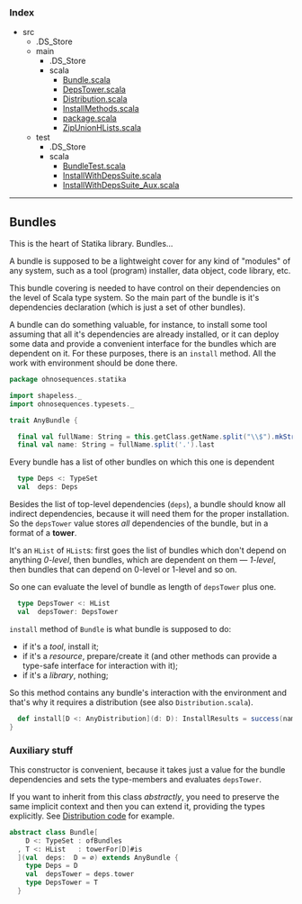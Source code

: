 ### Index

+ src
  + .DS_Store
  + main
    + .DS_Store
    + scala
      + [Bundle.scala](Bundle.md)
      + [DepsTower.scala](DepsTower.md)
      + [Distribution.scala](Distribution.md)
      + [InstallMethods.scala](InstallMethods.md)
      + [package.scala](package.md)
      + [ZipUnionHLists.scala](ZipUnionHLists.md)
  + test
    + .DS_Store
    + scala
      + [BundleTest.scala](../../test/scala/BundleTest.md)
      + [InstallWithDepsSuite.scala](../../test/scala/InstallWithDepsSuite.md)
      + [InstallWithDepsSuite_Aux.scala](../../test/scala/InstallWithDepsSuite_Aux.md)

------

## Bundles

This is the heart of Statika library. Bundles... 

A bundle is supposed to be a lightweight cover for any kind of "modules" of any system, such as a tool (program) installer, data object, code library, etc.

This bundle covering is needed to have control on their dependencies on the level of Scala type 
system. So the main part of the bundle is it's dependencies declaration (which is just a set of
other bundles).

A bundle can do something valuable, for instance, to install some tool assuming that all it's
dependencies are already installed, or it can deploy some data and provide a convenient interface
for the bundles which are dependent on it. For these purposes, there is an `install` method. All 
the work with environment should be done there.


```scala
package ohnosequences.statika

import shapeless._
import ohnosequences.typesets._

trait AnyBundle {

  final val fullName: String = this.getClass.getName.split("\\$").mkString(".")
  final val name: String = fullName.split('.').last
```

Every bundle has a list of other bundles on which this one is dependent

```scala
  type Deps <: TypeSet
  val  deps: Deps
```

Besides the list of top-level dependencies (`deps`), a bundle should know all indirect
dependencies, because it will need them for the proper installation. So the `depsTower` value
stores _all_ dependencies of the bundle, but in a format of a **tower**.

It's an `HList` of `HList`s: first goes the list of bundles which don't depend  on anything
_0-level_, then bundles, which are dependent on them — _1-level_,  then bundles that can
depend on 0-level or 1-level and so on.

So one can evaluate the level of bundle as length of `depsTower` plus one.

```scala
  type DepsTower <: HList
  val  depsTower: DepsTower
```

`install` method of `Bundle` is what bundle is supposed to do:
- if it's a _tool_, install it;
- if it's a _resource_, prepare/create it (and other methods can provide 
  a type-safe interface for interaction with it);
- if it's a _library_, nothing;

So this method contains any bundle's interaction with the environment and that's why it
requires a distribution (see also `Distribution.scala`).

```scala
  def install[D <: AnyDistribution](d: D): InstallResults = success(name + " is installed")
}
```

 ### Auxiliary stuff

This constructor is convenient, because it takes just a value for the bundle dependencies and sets 
the type-members and evaluates `depsTower`.

If you want to inherit from this class _abstractly_, you need to preserve the same implicit context and then you can extend it, providing the types explicitly. See [Distribution code](Distribution.md) for example.


```scala
abstract class Bundle[
    D <: TypeSet : ofBundles
  , T <: HList   : towerFor[D]#is
  ](val  deps:  D = ∅) extends AnyBundle {
    type Deps = D 
    val  depsTower = deps.tower
    type DepsTower = T
  }


```

